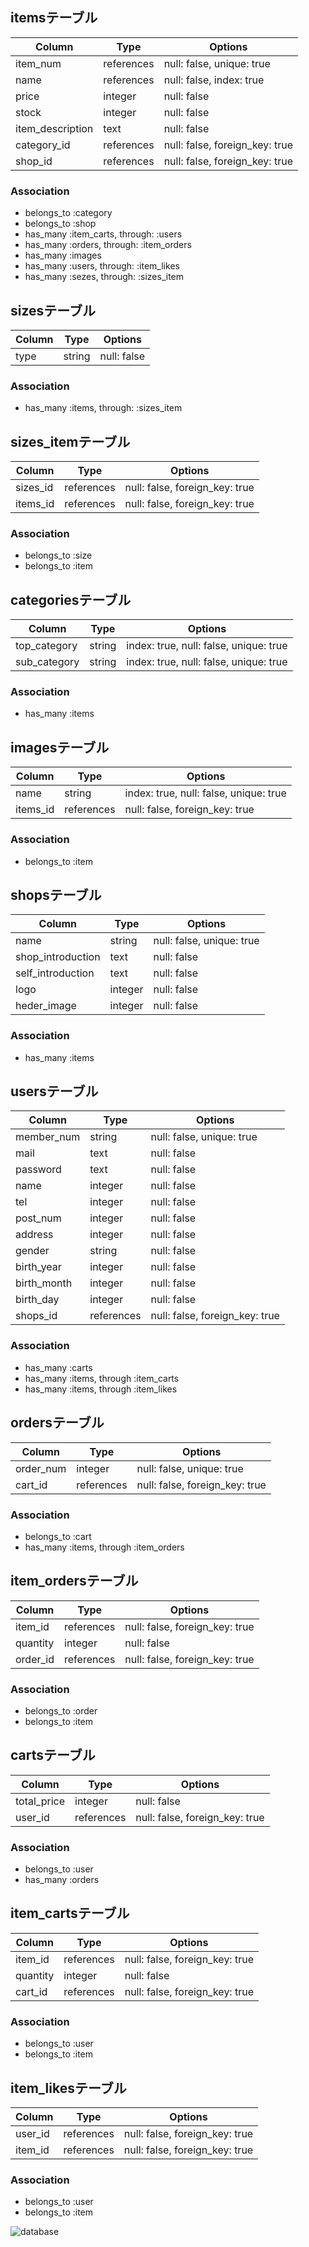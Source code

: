 ## itemsテーブル

|Column|Type|Options|
|------|----|-------|
|item_num|references|null: false, unique: true|
|name|references|null: false, index: true|
|price|integer|null: false|
|stock|integer|null: false|
|item_description|text|null: false|
|category_id|references|null: false, foreign_key: true|
|shop_id|references|null: false, foreign_key: true|

### Association
- belongs_to :category
- belongs_to :shop
- has_many :item_carts, through: :users
- has_many :orders, through: :item_orders
- has_many :images
- has_many :users, through: :item_likes
- has_many :sezes, through: :sizes_item


## sizesテーブル

|Column|Type|Options|
|------|----|-------|
|type|string|null: false|

### Association
- has_many :items, through: :sizes_item


## sizes_itemテーブル

|Column|Type|Options|
|------|----|-------|
|sizes_id|references|null: false, foreign_key: true|
|items_id|references|null: false, foreign_key: true|

### Association
- belongs_to :size
- belongs_to :item


## categoriesテーブル

|Column|Type|Options|
|------|----|-------|
|top_category|string|index: true, null: false, unique: true|
|sub_category|string|index: true, null: false, unique: true|

### Association
- has_many :items


## imagesテーブル

|Column|Type|Options|
|------|----|-------|
|name|string|index: true, null: false, unique: true|
|items_id|references|null: false, foreign_key: true|

### Association
- belongs_to :item


## shopsテーブル

|Column|Type|Options|
|------|----|-------|
|name|string|null: false, unique: true|
|shop_introduction|text|null: false|
|self_introduction|text|null: false|
|logo|integer|null: false|
|heder_image|integer|null: false|

### Association
- has_many :items


## usersテーブル

|Column|Type|Options|
|------|----|-------|
|member_num|string|null: false, unique: true|
|mail|text|null: false|
|password|text|null: false|
|name|integer|null: false|
|tel|integer|null: false|
|post_num|integer|null: false|
|address|integer|null: false|
|gender|string|null: false|
|birth_year|integer|null: false|
|birth_month|integer|null: false|
|birth_day|integer|null: false|
|shops_id|references|null: false, foreign_key: true|

### Association
- has_many :carts
- has_many :items, through :item_carts
- has_many :items, through :item_likes


## ordersテーブル

|Column|Type|Options|
|------|----|-------|
|order_num|integer|null: false, unique: true|
|cart_id|references|null: false, foreign_key: true|

### Association
- belongs_to :cart
- has_many :items, through :item_orders


## item_ordersテーブル

|Column|Type|Options|
|------|----|-------|
|item_id|references|null: false, foreign_key: true|
|quantity|integer|null: false|
|order_id|references|null: false, foreign_key: true|

### Association
- belongs_to :order
- belongs_to :item


## cartsテーブル

|Column|Type|Options|
|------|----|-------|
|total_price|integer|null: false|
|user_id|references|null: false, foreign_key: true|

### Association
- belongs_to :user
- has_many :orders


## item_cartsテーブル

|Column|Type|Options|
|------|----|-------|
|item_id|references|null: false, foreign_key: true|
|quantity|integer|null: false|
|cart_id|references|null: false, foreign_key: true|

### Association
- belongs_to :user
- belongs_to :item


## item_likesテーブル

|Column|Type|Options|
|------|----|-------|
|user_id|references|null: false, foreign_key: true|
|item_id|references|null: false, foreign_key: true|

### Association
- belongs_to :user
- belongs_to :item



![database](https://user-images.githubusercontent.com/40683059/50054507-e8d40d00-0185-11e9-907f-05bed2311390.png)

